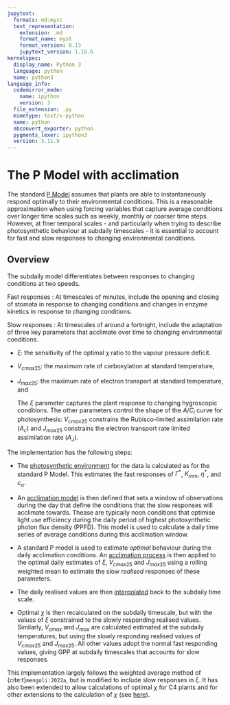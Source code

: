 ```yaml
---
jupytext:
  formats: md:myst
  text_representation:
    extension: .md
    format_name: myst
    format_version: 0.13
    jupytext_version: 1.16.6
kernelspec:
  display_name: Python 3
  language: python
  name: python3
language_info:
  codemirror_mode:
    name: ipython
    version: 3
  file_extension: .py
  mimetype: text/x-python
  name: python
  nbconvert_exporter: python
  pygments_lexer: ipython3
  version: 3.11.9
---
```


# The P Model with acclimation

The standard [P Model](../pmodel_details/pmodel_overview.md) assumes that plants are
able to instantaneously respond optimally to their environmental conditions. This is a
reasonable approximation when using forcing variables that capture average conditions
over longer time scales such as weekly, monthly or coarser time steps. However, at finer
temporal scales - and particularly when trying to describe photosynthetic behaviour at
subdaily timescales - it is essential to account for fast and slow responses to changing
environmental conditions.

## Overview

The subdaily model differentiates between responses to changing conditions at two
speeds.

Fast responses
: At timescales of minutes,  include the opening and closing of stomata in response to
  changing conditions and changes in enzyme kinetics in response to changing conditions.

Slow responses
: At timescales of around a fortnight, include the adaptation of three key parameters
  that acclimate over time to changing environmental conditions.

* $\xi$: the sensitivity of the optimal $\chi$ ratio to the vapour pressure deficit.
* $V_{cmax25}$: the maximum rate of carboxylation at standard temperature,
* $J_{max25}$: the maximum rate of electron transport at standard temperature, and

  The $\xi$ parameter captures the plant response to changing hygroscopic conditions.
  The other parameters control the shape of the $A$/$C_i$ curve for photosynthesis:
  $V_{cmax25}$ constrains the Rubisco-limited assimilation rate ($A_c$) and $J_{max25}$
  constrains the electron transport rate limited assimilation rate ($A_J$).

The implementation has the following steps:

* The [photosynthetic environment](../pmodel_details/photosynthetic_environment) for the
  data is calculated as for the standard P Model. This estimates the fast responses of
  $\Gamma^*$, $K_{mm}$, $\eta^*$, and $c_a$.

* An [acclimation model](acclimation.md#the-acclimation-model) is then defined that sets
  a window of observations during the day that define the conditions that the slow
  responses will acclimate towards. Thease are typically noon conditions that optimise
  light use efficiency during the daily period of highest photosynthetic photon flux
  density (PPFD). This model is used to calculate a daily time series of average
  conditions during this acclimation window.

* A standard P model is used to estimate *optimal* behaviour during the daily
  acclimation conditions. An [acclimation
  process](acclimation.md#estimating-realised-responses) is then applied to the optimal
  daily estimates of $\xi$, $V_{cmax25}$ and $J_{max25}$ using a rolling weighted mean to
  estimate the slow *realised* responses of these parameters.

* The daily realised values are then
  [interpolated](acclimation.md#interpolation-of-realised-values-to-subdaily-timescales)
  back to the subdaily time scale.

* Optimal $\chi$ is then recalculated on the subdaily timescale, but with the values of
  $\xi$ constrained to the slowly responding realised values. Similarly, $V_{cmax}$ and
  $J_{max}$ are calculated estimated at the subdaily temperatures, but using the
  slowly responding realised values of  $V_{cmax25}$ and $J_{max25}$. All other values
  adopt the normal fast responding values, giving GPP at subdaily timescales that
  accounts for slow responses.

This implementation largely follows the weighted average method of
{cite:t}`mengoli:2022a`, but is modified to include slow responses in $\xi$. It has also
been extended to allow calculations of optimal $\chi$ for C4 plants and for other
extensions to the calculation of $\chi$ (see [here](../pmodel_details/optimal_chi.md)).
